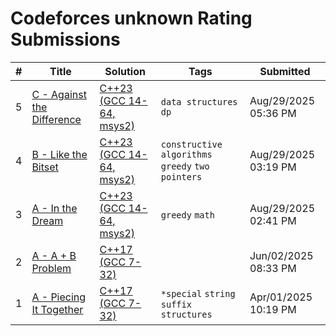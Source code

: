 # Codeforces unknown Rating Submissions

| # | Title | Solution | Tags | Submitted |
|:-:|-------|----------|------|-----------|
| 5 | [C - Against the Difference](https://codeforces.com/contest/2136/problem/C) | [C++23 (GCC 14-64, msys2)](https://codeforces.com/contest/2136/submission/336128133) | `data structures` `dp` | Aug/29/2025 05:36 PM |
| 4 | [B - Like the Bitset](https://codeforces.com/contest/2136/problem/B) | [C++23 (GCC 14-64, msys2)](https://codeforces.com/contest/2136/submission/336112949) | `constructive algorithms` `greedy` `two pointers` | Aug/29/2025 03:19 PM |
| 3 | [A - In the Dream](https://codeforces.com/contest/2136/problem/A) | [C++23 (GCC 14-64, msys2)](https://codeforces.com/contest/2136/submission/336108668) | `greedy` `math` | Aug/29/2025 02:41 PM |
| 2 | [A - A + B Problem](https://codeforces.com/contest/105847/problem/A) | [C++17 (GCC 7-32)](https://codeforces.com/contest/105847/submission/322550649) |  | Jun/02/2025 08:33 PM |
| 1 | [A - Piecing It Together](https://codeforces.com/contest/2095/problem/A) | [C++17 (GCC 7-32)](https://codeforces.com/contest/2095/submission/313507819) | `*special` `string suffix structures` | Apr/01/2025 10:19 PM |